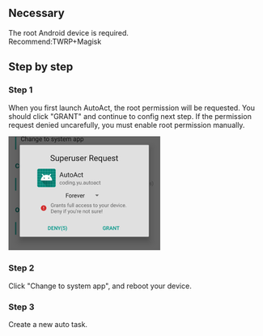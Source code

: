 ## Necessary
The root Android device is required.  
Recommend:TWRP+Magisk  

## Step by step
### Step 1
When you first launch AutoAct, the root permission will be requested. You should click "GRANT" and continue to config next step. If the permission request denied uncarefully, you must enable root permission manually.  

![image](https://github.com/yuruxuan/AutoAct/raw/master/pics/3.png)  

### Step 2
Click "Change to system app", and reboot your device.

### Step 3
Create a new auto task.
